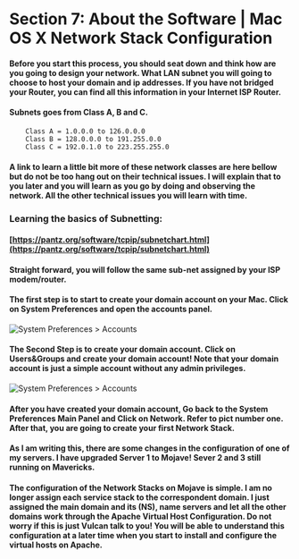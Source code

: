 # Section 7: About the Software | Mac OS X Network Stack Configuration

#### Before you start this process, you should seat down and think how are you going to design your network. What LAN subnet you will going to choose to host your domain and ip addresses. If you have not bridged your Router, you can find all this information in your Internet ISP Router.

#### Subnets goes from Class A, B and C.

```
    Class A = 1.0.0.0 to 126.0.0.0
    Class B = 128.0.0.0 to 191.255.0.0
    Class C = 192.0.1.0 to 223.255.255.0
```

#### A link to learn a little bit more of these network classes are here bellow but do not be too hang out on their technical issues. I will explain that to you later and you will learn as you go by doing and observing the network. All the other technical issues you will learn with time.

### Learning the basics of Subnetting:

#### [https://pantz.org/software/tcpip/subnetchart.html](https://pantz.org/software/tcpip/subnetchart.html)

#### Straight forward, you will follow the same sub-net assigned by your ISP modem/router.

#### The first step is to start to create your domain account on your Mac. Click on System Preferences and open the accounts panel.

![System Preferences > Accounts]({{site.baseurl}}/img/network-stack-01.png)

#### The Second Step is to create your domain account. Click on Users&Groups and create your domain account! Note that your domain account is just a simple account without any admin privileges. 

![System Preferences > Accounts]({{site.baseurl}}/img/network-stack-02.png)

#### After you have created your domain account, Go back to the System Preferences Main Panel and Click on Network. Refer to pict number one. After that, you are going to create your first Network Stack.

#### As I am writing this, there are some changes in the configuration of one of my servers. I have upgraded Server 1 to Mojave! Sever 2 and 3 still running on Mavericks.

#### The configuration of the Network Stacks on Mojave is simple. I am no longer assign each service stack to the correspondent domain. I just assigned the main domain and its (NS), name servers and let all the other domains work through the Apache Virtual Host Configuration. Do not worry if this is just Vulcan talk to you! You will be able to understand this configuration at a later time when you start to install and configure the virtual hosts on Apache.
